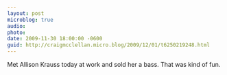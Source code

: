 ```yaml
---
layout: post
microblog: true
audio: 
photo: 
date: 2009-11-30 18:00:00 -0600
guid: http://craigmcclellan.micro.blog/2009/12/01/t6250219248.html
---
```

Met Allison Krauss today at work and sold her a bass.  That was kind of fun.
